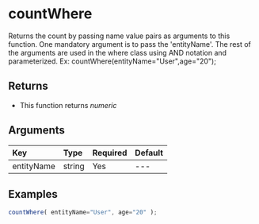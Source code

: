 # countWhere

Returns the count by passing name value pairs as arguments to this function. One mandatory argument is to pass the 'entityName'. The rest of the arguments are used in the where class using AND notation and parameterized. Ex: countWhere\(entityName="User",age="20"\);

## Returns

* This function returns _numeric_

## Arguments

| Key | Type | Required | Default |
| :--- | :--- | :--- | :--- |
| entityName | string | Yes | --- |

## Examples

```javascript
countWhere( entityName="User", age="20" );
```


